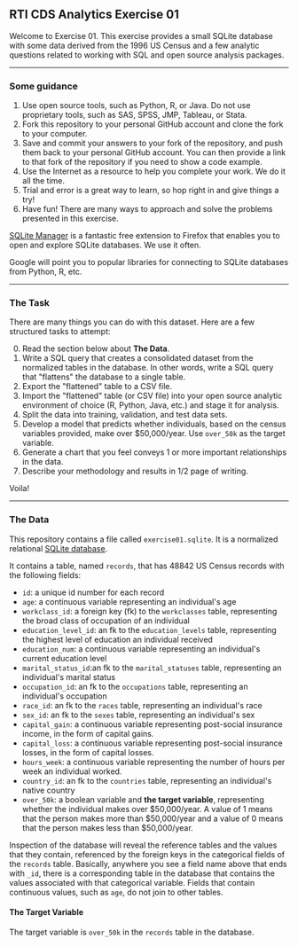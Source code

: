 ## RTI CDS Analytics Exercise 01

Welcome to Exercise 01. This exercise provides a small SQLite database with some data derived from the 1996 US Census and a few analytic questions related to working with SQL and open source analysis packages.

----

### Some guidance

1. Use open source tools, such as Python, R, or Java. Do not use proprietary tools, such as SAS, SPSS, JMP, Tableau, or Stata. 
2. Fork this repository to your personal GitHub account and clone the fork to your computer.
3. Save and commit your answers to your fork of the repository, and push them back to your personal GitHub account. You can then provide a link to that fork of the repository if you need to show a code example.
4. Use the Internet as a resource to help you complete your work. We do it all the time.
5. Trial and error is a great way to learn, so hop right in and give things a try!
6. Have fun! There are many ways to approach and solve the problems presented in this exercise.

[SQLite Manager](https://addons.mozilla.org/en-US/firefox/addon/sqlite-manager/) is a fantastic free extension to Firefox that enables you to open and explore SQLite databases. We use it often.

Google will point you to popular libraries for connecting to SQLite databases from Python, R, etc.

----

### The Task

There are many things you can do with this dataset. Here are a few structured tasks to attempt:

0. Read the section below about **The Data**.
1. Write a SQL query that creates a consolidated dataset from the normalized tables in the database. In other words, write a SQL query that "flattens" the database to a single table.
2. Export the "flattened" table to a CSV file.
3. Import the "flattened" table (or CSV file) into your open source analytic environment of choice (R, Python, Java, etc.) and stage it for analysis.
4. Split the data into training, validation, and test data sets. 
5. Develop a model that predicts whether individuals, based on the census variables provided, make over $50,000/year. Use `over_50k` as the target variable. 
6. Generate a chart that you feel conveys 1 or more important relationships in the data.
7. Describe your methodology and results in 1/2 page of writing.

Voila!

----

### The Data

This repository contains a file called `exercise01.sqlite`. It is a normalized relational [SQLite database](http://www.sqlite.org). 

It contains a table, named `records`, that has 48842 US Census records with the following fields:

- `id`: a unique id number for each record
- `age`: a continuous variable representing an individual's age
- `workclass_id`: a foreign key (fk) to the `workclasses` table, representing the broad class of occupation of an individual
- `education_level_id`: an fk to the `education_levels` table, representing the highest level of education an individual received
- `education_num`: a continuous variable representing an individual's current education level
- `marital_status_id`:an fk to the `marital_statuses` table, representing an individual's marital status
- `occupation_id`: an fk to the `occupations` table, representing an individual's occupation
- `race_id`: an fk to the `races` table, representing an individual's race
- `sex_id`: an fk to the `sexes` table, representing an individual's sex
- `capital_gain`: a continuous variable representing post-social insurance income, in the form of capital gains.
- `capital_loss`: a continuous variable representing post-social insurance losses, in the form of capital losses.
- `hours_week`: a continuous variable representing the number of hours per week an individual worked.
- `country_id`: an fk to the `countries` table, representing an individual's native country
- `over_50k`: a boolean variable and **the target variable**, representing whether the individual makes over $50,000/year. A value of 1 means that the person makes more than $50,000/year and a value of 0 means that the person makes less than $50,000/year.

Inspection of the database will reveal the reference tables and the values that they contain, referenced by the foreign keys in the categorical fields of the `records` table. Basically, anywhere you see a field name above that ends with `_id`, there is a corresponding table in the database that contains the values associated with that categorical variable. Fields that contain continuous values, such as `age`, do not join to other tables.

#### The Target Variable

The target variable is `over_50k` in the `records` table in the database.



